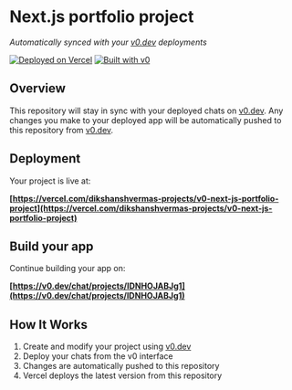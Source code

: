 # Next.js portfolio project

*Automatically synced with your [v0.dev](https://v0.dev) deployments*

[![Deployed on Vercel](https://img.shields.io/badge/Deployed%20on-Vercel-black?style=for-the-badge&logo=vercel)](https://vercel.com/dikshanshvermas-projects/v0-next-js-portfolio-project)
[![Built with v0](https://img.shields.io/badge/Built%20with-v0.dev-black?style=for-the-badge)](https://v0.dev/chat/projects/IDNHOJABJg1)

## Overview

This repository will stay in sync with your deployed chats on [v0.dev](https://v0.dev).
Any changes you make to your deployed app will be automatically pushed to this repository from [v0.dev](https://v0.dev).

## Deployment

Your project is live at:

**[https://vercel.com/dikshanshvermas-projects/v0-next-js-portfolio-project](https://vercel.com/dikshanshvermas-projects/v0-next-js-portfolio-project)**

## Build your app

Continue building your app on:

**[https://v0.dev/chat/projects/IDNHOJABJg1](https://v0.dev/chat/projects/IDNHOJABJg1)**

## How It Works

1. Create and modify your project using [v0.dev](https://v0.dev)
2. Deploy your chats from the v0 interface
3. Changes are automatically pushed to this repository
4. Vercel deploys the latest version from this repository
